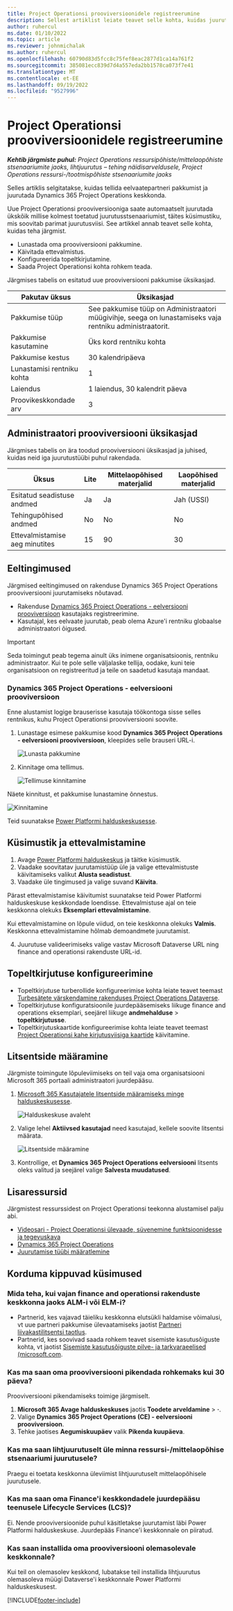 ```yaml
---
title: Project Operationsi prooviversioonidele registreerumine
description: Sellest artiklist leiate teavet selle kohta, kuidas juurutada prooviversiooni Dynamics 365 Project Operations.
author: ruhercul
ms.date: 01/10/2022
ms.topic: article
ms.reviewer: johnmichalak
ms.author: ruhercul
ms.openlocfilehash: 60790d83d5fcc8c75fef8eac2877d1ca14a761f2
ms.sourcegitcommit: 385081ecc839d7d4a557eda2bb1578ca073f7e41
ms.translationtype: MT
ms.contentlocale: et-EE
ms.lasthandoff: 09/19/2022
ms.locfileid: "9527996"
---
```

# <a name="sign-up-for-project-operations-trials"></a>Project Operationsi prooviversioonidele registreerumine 

_**Kehtib järgmiste puhul:** Project Operations ressursipõhiste/mittelaopõhiste stsenaariumite jaoks, lihtjuurutus – tehing näidisarveldusele, Project Operations ressursi-/tootmispõhiste stsenaariumite jaoks_ 



Selles artiklis selgitatakse, kuidas tellida eelvaatepartneri pakkumist ja juurutada Dynamics 365 Project Operations keskkonda.

Uue Project Operationsi prooviversiooniga saate automaatselt juurutada ükskõik millise kolmest toetatud juurutusstsenaariumist, täites küsimustiku, mis soovitab parimat juurutusviisi. See artikkel annab teavet selle kohta, kuidas teha järgmist.

- Lunastada oma prooviversiooni pakkumine.
- Käivitada ettevalmistus.
- Konfigureerida topeltkirjutamine.
- Saada Project Operationsi kohta rohkem teada. 

Järgmises tabelis on esitatud uue prooviversiooni pakkumise üksikasjad.

| **Pakutav üksus**               | **Üksikasjad**                                  |
|------------------------------|----------------------------------------------|
| Pakkumise tüüp                   | See pakkumise tüüp on Administraatori müügivihje, seega on lunastamiseks vaja rentniku administraatorit. |
| Pakkumise kasutamine                    | Üks kord rentniku kohta                          |
| Pakkumise kestus               | 30 kalendripäeva                             |
| Lunastamisi rentniku kohta       | 1                                            |
| Laiendus                    | 1 laiendus, 30 kalendrit päeva               |
| Proovikeskkondade arv | 3                                            |


## <a name="admin-trial-details"></a>Administraatori prooviversiooni üksikasjad
Järgmises tabelis on ära toodud prooviversiooni üksikasjad ja juhised, kuidas neid iga juurutustüübi puhul rakendada.

| **Üksus**                      | **Lite**                                     | **Mittelaopõhised materjalid** | **Laopõhised materjalid** |
|-------------------------------|----------------------------------------------|---------------------------|-----------------------|
| Esitatud seadistuse andmed           | Ja                                          | Ja                       | Jah (USSI)            |
| Tehingupõhised andmed            | No                                           | No                        | No                    |
| Ettevalmistamise aeg minutites  | 15                                           | 90                        | 30                    |
 
## <a name="prerequisites"></a>Eeltingimused
Järgmised eeltingimused on rakenduse Dynamics 365 Project Operations prooviversiooni juurutamiseks nõutavad.

- Rakenduse [Dynamics 365 Project Operations - eelversiooni prooviversioon](https://www.aka.ms/try-po) kasutajaks registreerimine.
- Kasutajal, kes eelvaate juurutab, peab olema Azure'i rentniku globaalse administraatori õigused.

> [!IMPORTANT]
> Seda toimingut peab tegema ainult üks inimene organisatsioonis, rentniku administraator. Kui te pole selle väljalaske tellija, oodake, kuni teie organisatsioon on registreeritud ja teile on saadetud kasutaja mandaat.

### <a name="dynamics-365-project-operations---preview-trial"></a>Dynamics 365 Project Operations - eelversiooni prooviversioon 

Enne alustamist logige brauserisse kasutaja töökontoga sisse selles rentnikus, kuhu Project Operationsi prooviversiooni soovite.

1. Lunastage esimese pakkumise kood **Dynamics 365 Project Operations - eelversiooni prooviversioon**, kleepides selle brauseri URL-i.

    ![Lunasta pakkumine](./media/16RedeemFirstOfferNew.png)

2. Kinnitage oma tellimus.

    ![Tellimuse kinnitamine](./media/17ConfirmOrderNew.png)

  Näete kinnitust, et pakkumise lunastamine õnnestus.

   ![Kinnitamine](./media/18OrderConfirmationNew.png)

  Teid suunatakse [Power Platformi halduskeskusesse](https://admin.powerplatform.microsoft.com/projectoperationstrial).

## <a name="questionnaire-and-provisioning"></a>Küsimustik ja ettevalmistamine

1.  Avage [Power Platformi halduskeskus](https://admin.powerplatform.com/projectoperationstrial) ja täitke küsimustik.  
2.  Vaadake soovitatav juurutamistüüp üle ja valige ettevalmistuste käivitamiseks valikut **Alusta seadistust**.
3.  Vaadake üle tingimused ja valige suvand **Käivita**.

   Pärast ettevalmistamise käivitumist suunatakse teid Power Platformi halduskeskuse keskkondade loendisse. Ettevalmistuse ajal on teie keskkonna olekuks **Eksemplari ettevalmistamine**.
 
  Kui ettevalmistamine on lõpule viidud, on teie keskkonna olekuks **Valmis**. Keskkonna ettevalmistamine hõlmab demoandmete juurutamist.
 
4.  Juurutuse valideerimiseks valige vastav Microsoft Dataverse URL ning finance and operationsi rakenduste URL-id.

## <a name="configuring-dual-write"></a>Topeltkirjutuse konfigureerimine
- Topeltkirjutuse turberollide konfigureerimise kohta leiate teavet teemast [Turbesätete värskendamine rakenduses Project Operations Dataverse](resource-provision-new-environment.md#update-security-settings-on-project-operations-on-dataverse).
- Topeltkirjutuse konfiguratsioonile juurdepääsemiseks liikuge finance and operations eksemplari, seejärel liikuge **andmehalduse** > **topeltkirjutusse**.
- Topeltkirjutuskaartide konfigureerimise kohta leiate teavet teemast [Project Operationsi kahe kirjutusviisiga kaartide](resource-provision-new-environment.md#run-project-operations-dual-write-maps) käivitamine.

## <a name="assign-licenses"></a>Litsentside määramine

Järgmiste toimingute lõpuleviimiseks on teil vaja oma organisatsiooni Microsoft 365 portaali administraatori juurdepääsu.

1. [Microsoft 365 Kasutajatele litsentside määramiseks minge halduskeskusesse](https://portal.office.com/).

   ![Halduskeskuse avaleht](./media/14AdminPortal.png)

2. Valige lehel **Aktiivsed kasutajad** need kasutajad, kellele soovite litsentsi määrata.

   ![Litsentside määramine](./media/15AssignLicenses.png)

3. Kontrollige, et **Dynamics 365 Project Operations eelversiooni** litsents oleks valitud ja seejärel valige **Salvesta muudatused**.

## <a name="additional-resources"></a>Lisaressursid

Järgmistest ressurssidest on Project Operationsi teekonna alustamisel palju abi.

- [Videosari - Project Operationsi ülevaade, süvenemine funktsioonidesse ja tegevuskava](https://youtube.com/playlist?list=PLcakwueIHoT_LJ3Fr1tHnkPk5lioqE6uH)
- [Dynamics 365 Project Operations](/training/modules/examine-dynamics-365-project-operations/)
- [Juurutamise tüübi määratlemine](determine-deployment-type.md)

## <a name="frequently-asked-questions"></a>Korduma kippuvad küsimused

### <a name="what-if-i-require-alm-or-elm-for-my-finance-and-operations-apps-environment"></a>Mida teha, kui vajan finance and operationsi rakenduste keskkonna jaoks ALM-i või ELM-i?

- Partnerid, kes vajavad täieliku keskkonna elutsükli haldamise võimalusi, vt uue partneri pakkumise ülevaatamiseks jaotist [Partneri liivakastilitsentsi taotlus](https://experience.dynamics.com/requestlicense). 
- Partnerid, kes soovivad saada rohkem teavet sisemiste kasutusõiguste kohta, vt jaotist [Sisemiste kasutusõiguste pilve- ja tarkvaraeelised (microsoft.com](https://partner.microsoft.com/membership/internal-use-software).

### <a name="can-i-extend-my-trial-beyond-30-days"></a>Kas ma saan oma prooviversiooni pikendada rohkemaks kui 30 päeva?
Prooviversiooni pikendamiseks toimige järgmiselt.

1. **Microsoft 365 Avage halduskeskuses** jaotis **Toodete arveldamine** > **·**.
2. Valige **Dynamics 365 Project Operations (CE) - eelversiooni prooviversioon**.
3. Tehke jaotises **Aegumiskuupäev** valik **Pikenda kuupäeva**.

### <a name="can-i-upgrade-from-the-lite-deployment-to-the-resourcenon-stocked-based-scenario-deployment"></a>Kas ma saan lihtjuurutuselt üle minna ressursi-/mittelaopõhise stsenaariumi juurutusele?
Praegu ei toetata keskkonna üleviimist lihtjuurutuselt mittelaopõhisele juurutusele.

### <a name="can-i-access-lifecycle-services-lcs-for-my-finance-environments"></a>Kas ma saan oma Finance'i keskkondadele juurdepääsu teenusele Lifecycle Services (LCS)?  
Ei. Nende prooviversioonide puhul käsitletakse juurutamist läbi Power Platformi halduskeskuse. Juurdepääs Finance'i keskkonnale on piiratud.

### <a name="can-i-install-my-trial-on-an-existing-environment"></a>Kas saan installida oma prooviversiooni olemasolevale keskkonnale?
Kui teil on olemasolev keskkond, lubatakse teil installida lihtjuurutus olemasoleva müügi Dataverse'i keskkonnale Power Platformi halduskeskusest.

[!INCLUDE[footer-include](../includes/footer-banner.md)]
